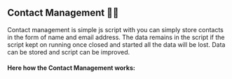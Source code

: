 ## Contact Management 😶‍🌫️
Contact management is simple js script with you can simply store contacts in the form of name and email address. The data remains in the script if the script kept on running once closed and started all the data will be lost. Data can be stored and script can be improved. 

#### Here how the Contact Management works: